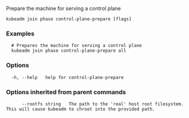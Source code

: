 
Prepare the machine for serving a control plane

```
kubeadm join phase control-plane-prepare [flags]
```

### Examples

```
  # Prepares the machine for serving a control plane
  kubeadm join phase control-plane-prepare all
```

### Options

```
  -h, --help   help for control-plane-prepare
```

### Options inherited from parent commands

```
      --rootfs string   The path to the 'real' host root filesystem. This will cause kubeadm to chroot into the provided path.
```
